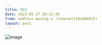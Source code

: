 ```yaml
---
title: 915
date: 2023-05-27 20:31:39
from: endless шизing ⍼ (channel1162404975)
layout: post
---
```


![image](photos/photo_70@27-05-2023_20-31-39.jpg)


